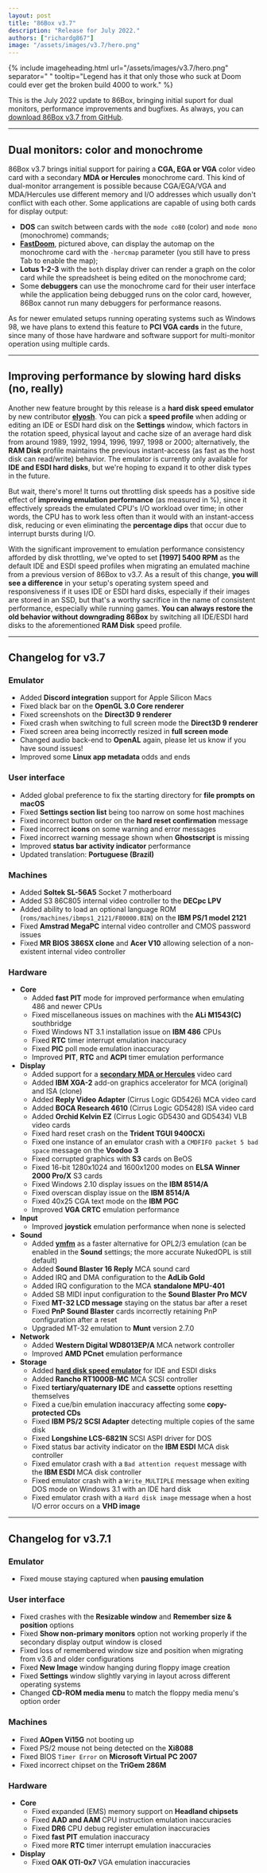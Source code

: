 ```yaml
---
layout: post
title: "86Box v3.7"
description: "Release for July 2022."
authors: ["richardg867"]
image: "/assets/images/v3.7/hero.png"
---
```


{% include imageheading.html url="/assets/images/v3.7/hero.png" separator=" " tooltip="Legend has it that only those who suck at Doom could ever get the broken build 4000 to work." %}

This is the July 2022 update to 86Box, bringing initial suport for dual monitors, performance improvements and bugfixes. As always, you can [download 86Box v3.7 from GitHub](https://github.com/86Box/86Box/releases/tag/v3.7.1).

<hr />

## Dual monitors: color and monochrome

86Box v3.7 brings initial support for pairing a **CGA, EGA or VGA** color video card with a secondary **MDA or Hercules** monochrome card. This kind of dual-monitor arrangement is possible because CGA/EGA/VGA and MDA/Hercules use different memory and I/O addresses which usually don't conflict with each other. Some applications are capable of using both cards for display output:

* **DOS** can switch between cards with the `mode co80` (color) and `mode mono` (monochrome) commands;
* [**FastDoom**](https://github.com/viti95/FastDoom), pictured above, can display the automap on the monochrome card with the `-hercmap` parameter (you still have to press Tab to enable the map);
* **Lotus 1-2-3** with the `both` display driver can render a graph on the color card while the spreadsheet is being edited on the monochrome card;
* Some **debuggers** can use the monochrome card for their user interface while the application being debugged runs on the color card, however, 86Box cannot run many debuggers for performance reasons.

As for newer emulated setups running operating systems such as Windows 98, we have plans to extend this feature to **PCI VGA cards** in the future, since many of those have hardware and software support for multi-monitor operation using multiple cards.

<hr />

## Improving performance by slowing hard disks (no, really)

Another new feature brought by this release is a **hard disk speed emulator** by new contributor [**elyosh**](https://github.com/elyosh). You can pick a **speed profile** when adding or editing an IDE or ESDI hard disk on the **Settings** window, which factors in the rotation speed, physical layout and cache size of an average hard disk from around 1989, 1992, 1994, 1996, 1997, 1998 or 2000; alternatively, the **RAM Disk** profile maintains the previous instant-access (as fast as the host disk can read/write) behavior. The emulator is currently only available for **IDE and ESDI hard disks**, but we're hoping to expand it to other disk types in the future.

But wait, there's more! It turns out throttling disk speeds has a positive side effect of **improving emulation performance** (as measured in %), since it effectively spreads the emulated CPU's I/O workload over time; in other words, the CPU has to work less often than it would with an instant-access disk, reducing or even eliminating the **percentage dips** that occur due to interrupt bursts during I/O.

With the significant improvement to emulation performance consistency afforded by disk throttling, we've opted to set **[1997] 5400 RPM** as the default IDE and ESDI speed profiles when migrating an emulated machine from a previous version of 86Box to v3.7. As a result of this change, **you will see a difference** in your setup's operating system speed and responsiveness if it uses IDE or ESDI hard disks, especially if their images are stored in an SSD, but that's a worthy sacrifice in the name of consistent performance, especially while running games. **You can always restore the old behavior without downgrading 86Box** by switching all IDE/ESDI hard disks to the aforementioned **RAM Disk** speed profile.

<hr />

## Changelog for v3.7

### Emulator

* Added **Discord integration** support for Apple Silicon Macs
* Fixed black bar on the **OpenGL 3.0 Core renderer**
* Fixed screenshots on the **Direct3D 9 renderer**
* Fixed crash when switching to full screen mode the **Direct3D 9 renderer**
* Fixed screen area being incorrectly resized in **full screen mode**
* Changed audio back-end to **OpenAL** again, please let us know if you have sound issues!
* Improved some **Linux app metadata** odds and ends

### User interface

* Added global preference to fix the starting directory for **file prompts on macOS**
* Fixed **Settings section list** being too narrow on some host machines
* Fixed incorrect button order on the **hard reset confirmation** message
* Fixed incorrect **icons** on some warning and error messages
* Fixed incorrect warning message shown when **Ghostscript** is missing
* Improved **status bar activity indicator** performance
* Updated translation: **Portuguese (Brazil)**

### Machines

* Added **Soltek SL-56A5** Socket 7 motherboard
* Added S3 86C805 internal video controller to the **DECpc LPV**
* Added ability to load an optional language ROM (`roms/machines/ibmps1_2121/F80000.BIN`) on the **IBM PS/1 model 2121**
* Fixed **Amstrad MegaPC** internal video controller and CMOS password issues
* Fixed **MR BIOS 386SX clone** and **Acer V10** allowing selection of a non-existent internal video controller

### Hardware

* **Core**
  * Added **fast PIT** mode for improved performance when emulating 486 and newer CPUs
  * Fixed miscellaneous issues on machines with the **ALi M1543(C)** southbridge
  * Fixed Windows NT 3.1 installation issue on **IBM 486** CPUs
  * Fixed **RTC** timer interrupt emulation inaccuracy
  * Fixed **PIC** poll mode emulation inaccuracy
  * Improved **PIT**, **RTC** and **ACPI** timer emulation performance
* **Display**
  * Added support for a [**secondary MDA or Hercules**](#dual-monitors-color-and-monochrome) video card
  * Added **IBM XGA-2** add-on graphics accelerator for MCA (original) and ISA (clone)
  * Added **Reply Video Adapter** (Cirrus Logic GD5426) MCA video card
  * Added **BOCA Research 4610** (Cirrus Logic GD5428) ISA video card
  * Added **Orchid Kelvin EZ** (Cirrus Logic GD5430 and GD5434) VLB video cards
  * Fixed hard reset crash on the **Trident TGUI 9400CXi**
  * Fixed one instance of an emulator crash with a `CMDFIFO packet 5 bad space` message on the **Voodoo 3**
  * Fixed corrupted graphics with **S3** cards on BeOS
  * Fixed 16-bit 1280x1024 and 1600x1200 modes on **ELSA Winner 2000 Pro/X** S3 cards
  * Fixed Windows 2.10 display issues on the **IBM 8514/A**
  * Fixed overscan display issue on the **IBM 8514/A**
  * Fixed 40x25 CGA text mode on the **IBM PGC**
  * Improved **VGA CRTC** emulation performance
* **Input**
  * Improved **joystick** emulation performance when none is selected
* **Sound**
  * Added [**ymfm**](https://github.com/aaronsgiles/ymfm) as a faster alternative for OPL2/3 emulation (can be enabled in the **Sound** settings; the more accurate NukedOPL is still default)
  * Added **Sound Blaster 16 Reply** MCA sound card
  * Added IRQ and DMA configuration to the **AdLib Gold**
  * Added IRQ configuration to the MCA **standalone MPU-401**
  * Added SB MIDI input configuration to the **Sound Blaster Pro MCV**
  * Fixed **MT-32 LCD message** staying on the status bar after a reset
  * Fixed **PnP Sound Blaster** cards incorrectly retaining PnP configuration after a reset
  * Upgraded MT-32 emulation to **Munt** version 2.7.0
* **Network**
  * Added **Western Digital WD8013EP/A** MCA network controller
  * Improved **AMD PCnet** emulation performance
* **Storage**
  * Added [**hard disk speed emulator**](#improving-performance-by-slowing-hard-disks-no-really) for IDE and ESDI disks
  * Added **Rancho RT1000B-MC** MCA SCSI controller
  * Fixed **tertiary/quaternary IDE** and **cassette** options resetting themselves
  * Fixed a cue/bin emulation inaccuracy affecting some **copy-protected CDs**
  * Fixed **IBM PS/2 SCSI Adapter** detecting multiple copies of the same disk
  * Fixed **Longshine LCS-6821N** SCSI ASPI driver for DOS
  * Fixed status bar activity indicator on the **IBM ESDI** MCA disk controller
  * Fixed emulator crash with a `Bad attention request` message with the **IBM ESDI** MCA disk controller
  * Fixed emulator crash with a `Write_MULTIPLE` message when exiting DOS mode on Windows 3.1 with an IDE hard disk
  * Fixed emulator crash with a `Hard disk image` message when a host I/O error occurs on a **VHD image**

<hr />

## Changelog for v3.7.1

### Emulator

* Fixed mouse staying captured when **pausing emulation**

### User interface

* Fixed crashes with the **Resizable window** and **Remember size & position** options
* Fixed **Show non-primary monitors** option not working properly if the secondary display output window is closed
* Fixed loss of remembered window size and position when migrating from v3.6 and older configurations
* Fixed **New Image** window hanging during floppy image creation
* Fixed **Settings** window slightly varying in layout across different operating systems
* Changed **CD-ROM media menu** to match the floppy media menu's option order

### Machines

* Fixed **AOpen Vi15G** not booting up
* Fixed PS/2 mouse not being detected on the **Xi8088**
* Fixed BIOS `Timer Error` on **Microsoft Virtual PC 2007**
* Fixed incorrect chipset on the **TriGem 286M**

### Hardware

* **Core**
  * Fixed expanded (EMS) memory support on **Headland chipsets**
  * Fixed **AAD and AAM** CPU instruction emulation inaccuracies
  * Fixed **DR6** CPU debug register emulation inaccuracies
  * Fixed **fast PIT** emulation inaccuracy
  * Fixed more **RTC** timer interrupt emulation inaccuracies
* **Display**
  * Fixed **OAK OTI-0x7** VGA emulation inaccuracies
